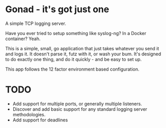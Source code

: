 # Gonad - it's got just one

A simple TCP logging server. 

Have you ever tried to setup something like syslog-ng? In a Docker container? Yeah.

This is a simple, small, go application that just takes whatever you send it and logs
it. It doesn't parse it, futz with it, or wash your bum. It's designed to do exactly
one thing, and do it quickly - and be easy to set up.

This app follows the 12 factor environment based configuration.

# TODO
- Add support for multiple ports, or generally multiple listeners.
- Discover and add basic support for any standard logging server methodologies.
- Add support for deadlines
